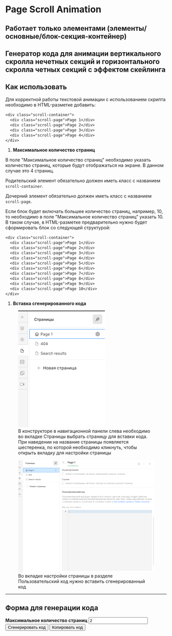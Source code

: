 # Page Scroll Animation

## Работает только элементами (элементы/основные/блок-секция-контейнер)

## Генератор кода для анимации вертикального скролла нечетных секций и горизонтального скролла четных секций с эффектом скейлинга

## Как использовать

Для корректной работы текстовой анимации с использованием скрипта необходимо в HTML-разметке добавить:
<!-- markdownlint-disable MD040 -->
```
<div class="scroll-container">
  <div class="scroll-page">Page 1</div>
  <div class="scroll-page">Page 2</div>
  <div class="scroll-page">Page 3</div>
  <div class="scroll-page">Page 4</div>
</div>
```

1. **Максимальное количество страниц**

  В поле "Максимальное количество страниц" необходимо указать количество страниц, которые будут отображаться на экране. В данном случае это 4 страниц.

   Родительский элемент обязательно должен иметь класс с названием `scroll-container`.

  Дочерний элемент обязательно должен иметь класс с названием `scroll-page`.

  Если блок будет включать большее количество страниц, например, 10, то необходимо в поле "Максимальное количество страниц" указать 10.
  В таком случае, в HTML-разметке предварительно нужно будет сформировать блок со следующей структурой:

  ```
  <div class="scroll-container">
    <div class="scroll-page">Page 1</div>
    <div class="scroll-page">Page 2</div>
    <div class="scroll-page">Page 3</div>
    <div class="scroll-page">Page 4</div>
    <div class="scroll-page">Page 5</div>
    <div class="scroll-page">Page 6</div>
    <div class="scroll-page">Page 7</div>
    <div class="scroll-page">Page 8</div>
    <div class="scroll-page">Page 9</div>
    <div class="scroll-page">Page 10</div>
  </div>

  ```
<!-- markdownlint-disable MD029 -->

1. **Вставка сгенерированного кода**

<!-- markdownlint-disable MD041 -->
<!-- markdownlint-disable MD033 -->
<figure>
  <img src="../assets/insert-code-1.png" class="lottie" alt="div" />
  <figcaption>В конструкторе в навигационной панели слева необходимо во вкладке Страницы выбрать страницу для вставки кода.
  При наведении на название страницы появляется шестеренка, по которой необходимо кликнуть, чтобы открыть вкладку для настройки страницы</figcaption>
</figure>

<figure>
  <img src="../assets/insert-code-2.png" class="lottie" alt="class" />
  <figcaption>Во вкладке настройки страницы в разделе Пользовательский код нужно вставить сгенерированный код</figcaption>
</figure>

---

## Форма для генерации кода

<!-- markdownlint-disable MD041 -->
<!-- markdownlint-disable MD033 -->

<div id="hor-fullpage-generator">
 <label for="hor-fullpage-count" style="font-weight:bold;">Максимальное количество страниц</label>
<input type="number" id="hor-fullpage-count" value="2">
 <button id="hor-generate-fullpage">Сгенерировать код</button>
  <button id="hor-copy-fullpage">Копировать код</button>
  <h2 id="title" style="display: none">Пример сгенерированного кода</h2>
  <pre id="hor-fullpage-output"></pre>
</div>
